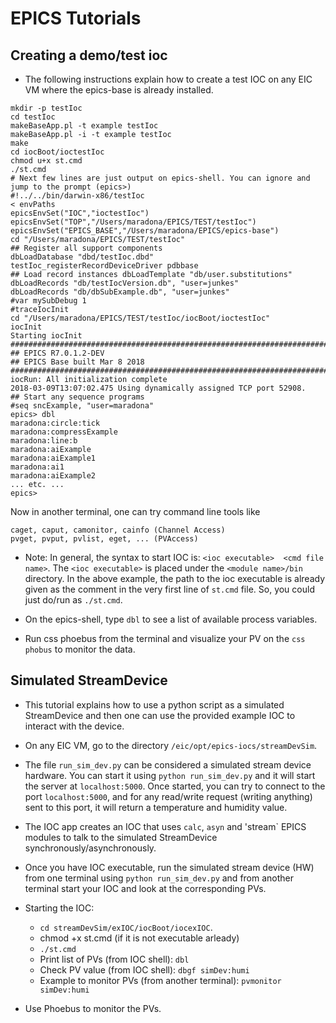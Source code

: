 # EPICS Tutorials

## Creating a demo/test ioc

- The following instructions explain how to create a test IOC on any EIC VM where the epics-base is already installed.

```
mkdir -p testIoc
cd testIoc
makeBaseApp.pl -t example testIoc
makeBaseApp.pl -i -t example testIoc
make
cd iocBoot/ioctestIoc
chmod u+x st.cmd
./st.cmd
# Next few lines are just output on epics-shell. You can ignore and jump to the prompt (epics>)
#!../../bin/darwin-x86/testIoc
< envPaths
epicsEnvSet("IOC","ioctestIoc")
epicsEnvSet("TOP","/Users/maradona/EPICS/TEST/testIoc")
epicsEnvSet("EPICS_BASE","/Users/maradona/EPICS/epics-base")
cd "/Users/maradona/EPICS/TEST/testIoc"
## Register all support components
dbLoadDatabase "dbd/testIoc.dbd"
testIoc_registerRecordDeviceDriver pdbbase
## Load record instances dbLoadTemplate "db/user.substitutions"
dbLoadRecords "db/testIocVersion.db", "user=junkes"
dbLoadRecords "db/dbSubExample.db", "user=junkes"
#var mySubDebug 1
#traceIocInit
cd "/Users/maradona/EPICS/TEST/testIoc/iocBoot/ioctestIoc"
iocInit
Starting iocInit
############################################################################
## EPICS R7.0.1.2-DEV
## EPICS Base built Mar 8 2018
############################################################################
iocRun: All initialization complete
2018-03-09T13:07:02.475 Using dynamically assigned TCP port 52908.
## Start any sequence programs
#seq sncExample, "user=maradona"
epics> dbl
maradona:circle:tick
maradona:compressExample
maradona:line:b
maradona:aiExample
maradona:aiExample1
maradona:ai1
maradona:aiExample2
... etc. ...
epics>
```
Now in another terminal, one can try command line tools like
```
caget, caput, camonitor, cainfo (Channel Access)
pvget, pvput, pvlist, eget, ... (PVAccess)
```

- Note: In general, the syntax to start IOC is: `<ioc executable>  <cmd file name>`. The `<ioc executable>` is placed under the `<module name>/bin` directory. 
In the above example, the path to the ioc executable is already given as the comment in the very first line of `st.cmd` file. So, you could just do/run as `./st.cmd`.

- On the epics-shell, type `dbl` to see a list of available process variables.

- Run css phoebus from the terminal and visualize your PV on the `css phobus` to monitor the data. 


## Simulated StreamDevice

- This tutorial explains how to use a python script as a simulated StreamDevice and then one can use the provided example IOC to interact with the device.

- On any EIC VM, go to the directory `/eic/opt/epics-iocs/streamDevSim`.

- The file `run_sim_dev.py` can be considered a simulated stream device hardware. You can start it using `python run_sim_dev.py` and it will start the server at `localhost:5000`. Once started, you can try to connect to the port `localhost:5000`, and for any read/write request (writing anything) sent to this port, it will return a temperature and humidity value.

- The IOC app creates an IOC that uses `calc`, `asyn` and 'stream` EPICS modules to talk to the simulated StreamDevice synchronously/asynchronously.

- Once you have IOC executable, run the simulated stream device (HW) from one terminal using `python run_sim_dev.py` and from another terminal start your IOC and look at the corresponding PVs.

- Starting the IOC:
  - `cd streamDevSim/exIOC/iocBoot/iocexIOC`.
  - chmod +x st.cmd (if it is not executable arleady)
  - `./st.cmd`
  - Print list of PVs (from IOC shell): `dbl`
  - Check PV value (from IOC shell): `dbgf simDev:humi`
  - Example to monitor PVs (from another terminal): `pvmonitor simDev:humi`

- Use Phoebus to monitor the PVs.

